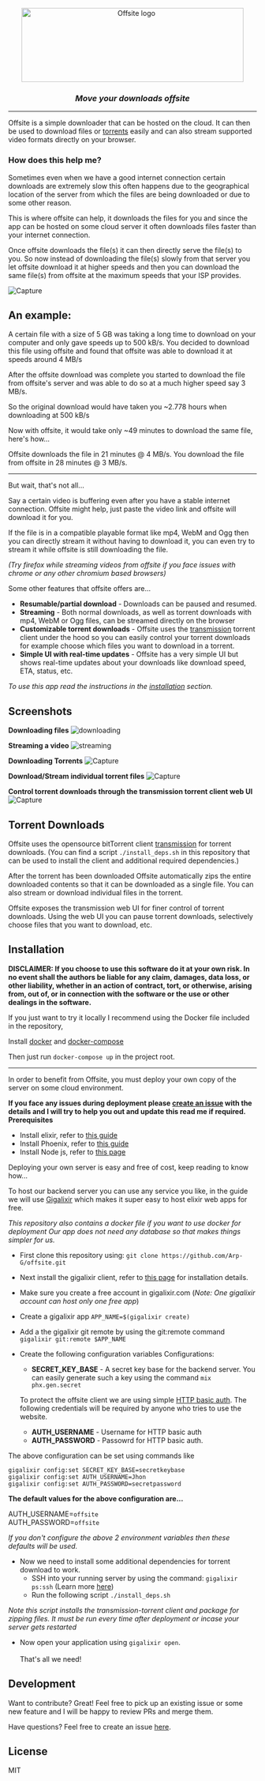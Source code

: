 <p align="center">
  <img src="https://user-images.githubusercontent.com/39219943/152391114-d66ac115-5d00-49fd-99d8-68762624c797.PNG" alt="Offsite logo" height="150px" width="450px"/>
</p>

<h3 align="center"> <i> Move your downloads offsite </i> </h3>
<hr/>

Offsite is a simple downloader that can be hosted on the cloud.
It can then be used to download files or [torrents](#torrent) easily and can also stream supported video formats directly on your browser.

### How does this help me?

Sometimes even when we have a good internet connection certain downloads are extremely slow this often happens due to the geographical location of the server from which the files are being downloaded or due to some other reason.

This is where offsite can help, it downloads the files for you and since the app can be hosted on some cloud server it often downloads files faster than your internet connection.

Once offsite downloads the file(s) it can then directly serve the file(s) to you.
So now instead of downloading the file(s) slowly from that server you let offsite download it at higher speeds and then you can download the same file(s) from offsite at the maximum speeds that your ISP provides.

![Capture](https://user-images.githubusercontent.com/39219943/152670275-d8dcaba4-7ac3-41aa-8a22-ee1a042440fe.PNG)

## An example:

A certain file with a size of 5 GB was taking a long time to download on your computer and only gave speeds up to 500 kB/s.
You decided to download this file using offsite and found that offsite was able to download it at speeds around 4 MB/s

After the offsite download was complete you started to download the file from offsite's server and was able to do so at a much higher speed say 3 MB/s.

So the original download would have taken you ~2.778 hours when downloading at 500 kB/s

Now with offsite, it would take only ~49 minutes to download the same file, here's how...

Offsite downloads the file in 21 minutes @ 4 MB/s.
You download the file from offsite in 28 minutes @ 3 MB/s.

---

But wait, that's not all...

Say a certain video is buffering even after you have a stable internet connection.
Offsite might help, just paste the video link and offsite will download it for you.

If the file is in a compatible playable format like mp4, WebM and Ogg then you can directly stream it without having to download it, you can even try to stream it while offsite is still downloading the file.

*(Try firefox while streaming videos from offsite if you face issues with chrome or any other chromium based browsers)*

Some other features that offsite offers are...

* **Resumable/partial download** - Downloads can be paused and resumed.
* **Streaming** - Both normal downloads, as well as torrent downloads with mp4, WebM or Ogg files, can be streamed directly on the browser
* **Customizable torrent downloads** - Offsite uses the [transmission](https://transmissionbt.com/ "transmission") torrent client under the hood so you can easily control your torrent downloads for example choose which files you want to download in a torrent.
* **Simple UI with real-time updates** - Offsite has a very simple UI but shows real-time updates about your downloads like download speed, ETA, status, etc.


*To use this app read the instructions in the [installation](#installation) section.*

## Screenshots

**Downloading files**
![downloading](https://user-images.githubusercontent.com/39219943/152671444-09aea081-50e4-43e3-bdae-ac865cf52bb3.PNG)

**Streaming a video**
![streaming](https://user-images.githubusercontent.com/39219943/152671449-2df5f163-9e2f-4632-8094-f90cb08fdddc.PNG)

**Downloading Torrents**
![Capture](https://user-images.githubusercontent.com/39219943/152672017-448c2d2a-3a42-481b-adaf-f2e2287d4a67.PNG)

**Download/Stream individual torrent files**
![Capture](https://user-images.githubusercontent.com/39219943/152672058-e68c3aac-2d8c-4c38-adc1-eab1d564ef56.PNG)

**Control torrent downloads through the transmission torrent client web UI**
![Capture](https://user-images.githubusercontent.com/39219943/152672151-d4741d99-16c6-41cf-8466-fb6d6329028f.PNG)

<a name="torrent"></a>
## Torrent Downloads

Offsite uses the opensource bitTorrent client [transmission](https://transmissionbt.com/) for torrent downloads.
(You can find a script `./install_deps.sh` in this repository that can be used to install the client and additional required dependencies.)

After the torrent has been downloaded Offsite automatically zips the entire downloaded contents so that it can be downloaded as a single file.
You can also stream or download individual files in the torrent.

Offsite exposes the transmission web UI for finer control of torrent downloads.
Using the web UI you can pause torrent downloads, selectively choose files that you want to download, etc.

<a name="installation"></a>
## Installation

**DISCLAIMER: If you choose to use this software do it at your own risk. In no event shall the authors be liable for any claim, damages, data loss, or other liability, whether in an action of contract, tort, or otherwise, arising from, out of, or in connection with the software or the use or other dealings in the software.**


If you just want to try it locally I recommend using the Docker file included in the repository,

Install [docker](https://docs.docker.com/engine/install/) and [docker-compose](https://docs.docker.com/compose/install/)

Then just run `docker-compose up` in the project root.

---

In order to benefit from Offsite, you must deploy your own copy of the server on some cloud environment.

**If you face any issues during deployment please [create an issue](https://github.com/Arp-G/offsite/issues) with the details and I will try to help you out and update this read me if required.**
**Prerequisites**
* Install elixir, refer to [this guide](https://elixir-lang.org/install.html)
* Install Phoenix, refer to [this guide](https://hexdocs.pm/phoenix/installation.html)
* Install Node js, refer to [this page](https://nodejs.org/en/download/)

Deploying your own server is easy and free of cost, keep reading to know how...

To host our backend server you can use any service you like, in the guide we will use [Gigalixir](https://www.gigalixir.com/) which makes it super easy to host elixir web apps for free.

*This repository also contains a docker file if you want to use docker for deployment
Our app does not need any database so that makes things simpler for us.*

* First clone this repository using: `git clone https://github.com/Arp-G/offsite.git`
* Next install the gigalixir client, refer to [this page](https://gigalixir.readthedocs.io/en/latest/getting-started-guide.html) for installation details.
* Make sure you create a free account in gigalixir.com (*Note: One gigalixir account can host only one free app*)
* Create a gigalixir app `APP_NAME=$(gigalixir create)`
* Add a the gigalixir git remote by using the git:remote command `gigalixir git:remote $APP_NAME`
* Create the following configuration variables
  Configurations:
  
  - **SECRET_KEY_BASE** - A secret key base for the backend server. You can easily generate such a key using the command `mix phx.gen.secret`
  
  To protect the offsite client we are using simple [HTTP basic auth](https://en.wikipedia.org/wiki/Basic_access_authentication).
  The following credentials will be required by anyone who tries to use the website.
  
  - **AUTH_USERNAME** - Username for HTTP basic auth
  - **AUTH_PASSWORD** - Passowrd for HTTP basic auth.
 
The above configuration can be set using commands like

```
gigalixir config:set SECRET_KEY_BASE=secretkeybase
gigalixir config:set AUTH_USERNAME=Jhon
gigalixir config:set AUTH_PASSWORD=secretpassword
```

**The default values for the above configuration are...**</br>

AUTH_USERNAME=`offsite`</br>
AUTH_PASSWORD=`offsite`</br>

*If you don't configure the above 2 environment variables then these defaults will be used.*

* Now we need to install some additional dependencies for torrent download to work.
  - SSH into your running server by using the command: `gigalixir ps:ssh` (Learn more [here](https://gigalixir.readthedocs.io/en/latest/runtime.html))
  - Run the following script `./install_deps.sh`

*Note this script installs the transmission-torrent client and package for zipping files. It must be run every time after deployment or incase your server gets restarted*

* Now open your application using `gigalixir open`. 
<br/> <br/>
That's all we need!

## Development

Want to contribute? Great!
Feel free to pick up an existing issue or some new feature and I will be happy to review PRs and merge them.

Have questions? Feel free to create an issue [here](https://github.com/Arp-G/offsite/issues).

## License
MIT
